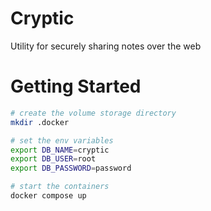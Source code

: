 # Cryptic

Utility for securely sharing notes over the web

# Getting Started

```sh
# create the volume storage directory
mkdir .docker

# set the env variables
export DB_NAME=cryptic
export DB_USER=root
export DB_PASSWORD=password

# start the containers
docker compose up
```

